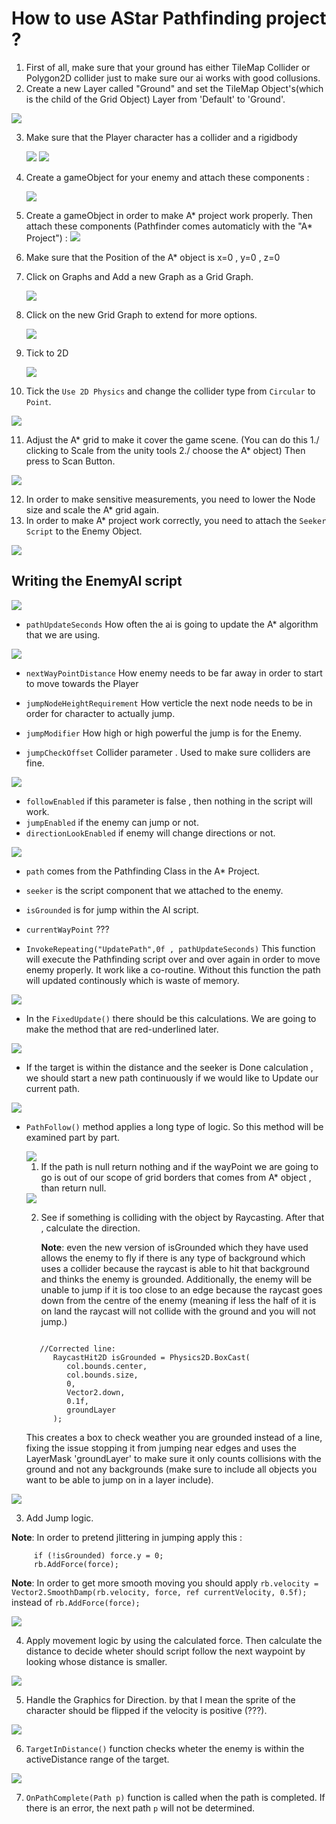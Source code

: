 # How to use AStar Pathfinding project ?

1.  First of all, make sure that your ground has either TileMap Collider or Polygon2D collider just to make sure our ai works with good collusions. 
2.  Create a new Layer called "Ground" and set the TileMap Object's(which is the child of the Grid Object) Layer from 'Default' to 'Ground'. 
   <img src="./tutoPng/1.png">

3.  Make sure that the Player character has a collider and a rigidbody

    <img src="./tutoPng/2.png">
    <img src="./tutoPng/3.png">


4. Create a gameObject for your enemy and attach these components : 

    <img src="./tutoPng/4.png">

5. Create a gameObject in order to make A* project work properly. Then attach these components (Pathfinder comes automaticly with the "A* Project") : 
   <img src="./tutoPng/5.png">

6. Make sure that the Position of the A* object is x=0 , y=0 , z=0 
7. Click on Graphs and  Add a new Graph as a Grid Graph. 
   
   <img src="./tutoPng/6.png">

8. Click on the new Grid Graph to extend for more options.
   
   <img src="./tutoPng/7.png">

9. Tick to 2D 
    
    <img src="./tutoPng/8.png">


10. Tick the `Use 2D Physics` and change the collider type from `Circular` to `Point`.
   <img src="./tutoPng/9.png">

11. Adjust the A* grid to make it cover the game scene.  (You can do this 1./ clicking to Scale from the unity tools 2./ choose the A* object)
Then press to Scan Button.
   <img src="./tutoPng/9.10.png">

12. In order to make sensitive measurements, you need to lower the Node size and scale the A* grid again. 
13. In order to make A* project work correctly, you need to attach the `Seeker Script` to the Enemy Object.

   <img src="./tutoPng/11.png">


## Writing the EnemyAI script

<img src="./tutoPng/14.png">

-  `pathUpdateSeconds` How often the ai is going to update the A* algorithm that we are using. 


<img src="./tutoPng/15.png">


-  `nextWayPointDistance` How enemy needs to be far away in order to start to move towards the Player 

- `jumpNodeHeightRequirement` How verticle the next node needs to be in order for character to actually jump.

- `jumpModifier` How high or high powerful the jump is for the Enemy. 
- `jumpCheckOffset` Collider parameter . Used to make sure colliders are fine. 

<img src="./tutoPng/16.png">

-  `followEnabled` if this parameter is false , then nothing in the script will work. 
-  `jumpEnabled` if the enemy can jump or not. 
-  `directionLookEnabled` if enemy will change directions or not. 

<img src="./tutoPng/17.png">

-  `path` comes from the Pathfinding Class in the A* Project. 
-  `seeker` is the script component that we attached to the enemy. 
-   `isGrounded` is for jump within the AI script. 
-   `currentWayPoint` ???



- `InvokeRepeating("UpdatePath",0f , pathUpdateSeconds)` This function will execute the Pathfinding script over and over again in order to move enemy properly. It work like a co-routine. Without this function the path will updated continously which is waste of memory.

<img src="./tutoPng/18.png">


-  In the `FixedUpdate()` there should be this calculations. We are going to make the method that are red-underlined later. 

<img src="./tutoPng/19.png">

-  If the target is within the distance and the seeker is Done calculation , we should start a new path continuously if we would like to Update our current path. 

<img src="./tutoPng/20.png">

-  `PathFollow()` method applies a long type of logic. So this method will be examined part by part. 




   <img src="./tutoPng/21.png"> 

   1. If the path is null return nothing and if the wayPoint we are going to go is out of our scope of grid borders that comes from A* object , than return null. 


   <img src="./tutoPng/22.png">

   2. See if something is colliding with the object by Raycasting. After that , calculate the direction. 
   
      **Note**: even the new version of isGrounded which they have used allows the enemy to fly if there is any type of background which uses a collider because the raycast is able to hit that background and thinks the enemy is grounded. Additionally, the enemy will be unable to jump if it is too close to an edge because the raycast goes down from the centre of the enemy (meaning if less the half of it is on land the raycast will not collide with the ground and you will not jump.)

   ```

      //Corrected line:
         RaycastHit2D isGrounded = Physics2D.BoxCast(
            col.bounds.center, 
            col.bounds.size, 
            0, 
            Vector2.down, 
            0.1f, 
            groundLayer
         );

   ```

      This creates a box to check weather you are grounded instead of a line, fixing the issue stopping it from jumping near edges and uses the LayerMask 'groundLayer' to make sure it only counts collisions with the ground and not any backgrounds (make sure to include all objects you want to be able to jump on in a layer include).


<img src="./tutoPng/23.png">


   
   3. Add Jump logic. 
   
   **Note**: In order to pretend jlittering in jumping apply this : 
   ```
        if (!isGrounded) force.y = 0;
        rb.AddForce(force);
   ```
   **Note**: In order to get more smooth moving you should apply `rb.velocity = Vector2.SmoothDamp(rb.velocity, force, ref currentVelocity, 0.5f);` instead of `rb.AddForce(force);`

<img src="./tutoPng/24.png">

   4. Apply movement logic by using the calculated force. Then calculate the distance to decide wheter should script follow the next waypoint by looking whose distance is smaller.
   
<img src="./tutoPng/25.png">
   
   5. Handle the Graphics for Direction. by that I mean the sprite of the character should be flipped if the velocity is positive (???). 

<img src="./tutoPng/26.png">

   6. `TargetInDistance()` function checks wheter the enemy is within the activeDistance range of the target.

<img src="./tutoPng/27.png">

   7. `OnPathComplete(Path p)` function is called when the path is completed. If there is an error,  the next path `p` will not be determined. 







   


